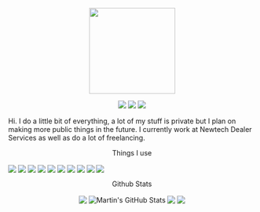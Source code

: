 
<p align="center">
  <img width="175" height="175" src="https://i.ibb.co/K6RrTjc/logo.png">
</p>

<p align="center">
  <img src="https://img.shields.io/badge/-Work_Account-lightgrey?style=flat-square&labelColor=lightgrey&logo=github&logoColor=white&link=https://github.com/andrewgosselin-nt">
  <img src="https://img.shields.io/badge/-Personal_Account-lightgrey?style=flat-square&labelColor=lightgrey&logo=github&logoColor=white&link=https://github.com/andrewgosselin">
  <img src="https://img.shields.io/badge/-Cyrex%231012-7289DA?style=flat-square&labelColor=7289DA&logo=discord&logoColor=white&link=https://discordapp.com)](https://discordapp.com">
</p>


Hi. I do a little bit of everything, a lot of my stuff is private but I plan on making more public things in the future.
I currently work at Newtech Dealer Services as well as do a lot of freelancing.

<p align="center">
Things I use
</p
  
<p align="center">
  <img align="center" src="https://img.shields.io/badge/OS-Linux-informational?style=flat&logo=linux&logoColor=white&color=2bbc8a" />
  <img align="center" src="https://img.shields.io/badge/Code-Python-informational?style=flat&logo=python&logoColor=white&color=2bbc8a"/>
  <img align="center" src="https://img.shields.io/badge/Editor-Visual_Studio_Code-informational?style=flat&logo=visual-studio-code&logoColor=white&color=2bbc8a" />
  <img align="center" src="https://img.shields.io/badge/Code-JavaScript-informational?style=flat&logo=javascript&logoColor=white&color=2bbc8a" />
  <img align="center" src="https://img.shields.io/badge/Code-PHP-informational?style=flat&logo=php&logoColor=white&color=2bbc8a" />
  <img align="center" src="https://img.shields.io/badge/Code-Make-informational?style=flat&logo=cmake&logoColor=white&color=2bbc8a" />
  <img align="center" src="https://img.shields.io/badge/Code-Vue-informational?style=flat&logo=vue.js&logoColor=white&color=2bbc8a" />
  <img align="center" src="https://img.shields.io/badge/Shell-Bash-informational?style=flat&logo=gnu-bash&logoColor=white&color=2bbc8a" />
  <img align="center" src="https://img.shields.io/badge/Tools-Docker-informational?style=flat&logo=docker&logoColor=white&color=2bbc8a" />
  <img align="center" src="https://img.shields.io/badge/Tools-Kubernetes-informational?style=flat&logo=kubernetes&logoColor=white&color=2bbc8a" />
</p>

<p align="center">
Github Stats
</p>
<p align="center">

  <img align="center" src="https://github-readme-stats.vercel.app/api/top-langs/?username=andrewgosselin&hide=java,html&title_color=ffffff&text_color=c9cacc&icon_color=2bbc8a&bg_color=1d1f21" />
  <img align="center" src="https://github-readme-stats.vercel.app/api?username=andrewgosselin&show_icons=true&line_height=27&count_private=true&title_color=ffffff&text_color=c9cacc&icon_color=2bbc8a&bg_color=1d1f21" alt="Martin's GitHub Stats" />
  <img align="center" src="https://github-readme-stats.vercel.app/api/pin/?username=andrewgosselin&repo=music-recognition&title_color=ffffff&text_color=c9cacc&icon_color=2bbc8a&bg_color=1d1f21" />
  <img align="center" src="https://github-readme-stats.vercel.app/api/pin/?username=andrewgosselin&repo=abandoned-code&title_color=ffffff&text_color=c9cacc&icon_color=2bbc8a&bg_color=1d1f21" />   
</p>
